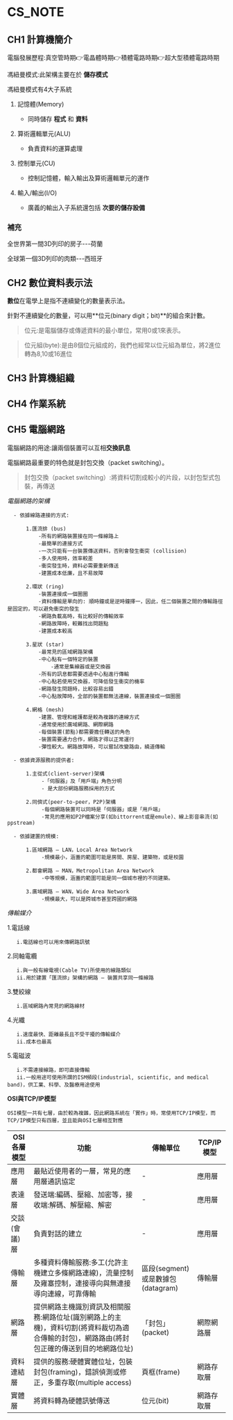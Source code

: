 # CS_NOTE
## CH1 計算機簡介 ##
電腦發展歷程:真空管時期:point_right:電晶體時期:point_right:積體電路時期:point_right:超大型積體電路時期

馮紐曼模式:此架構主要在於 **儲存模式**

馮紐曼模式有4大子系統

1. 記憶體(Memory)
   - 同時儲存 **程式** 和 **資料**

2. 算術邏輯單元(ALU)
   - 負責資料的運算處理
 
3. 控制單元(CU)
   - 控制記憶體，輸入輸出及算術邏輯單元的運作

4. 輸入/輸出(I/O)
   - 廣義的輸出入子系統還包括 **次要的儲存設備**

### 補充 ###
全世界第一間3D列印的房子---荷蘭

全球第一個3D列印的肉類---西班牙
## CH2 數位資料表示法 ##

**數位**在電學上是指不連續變化的數量表示法。

針對不連續變化的數量，可以用**位元(binary digit；bit)**的組合來計數。

>位元:是電腦儲存或傳遞資料的最小單位，常用0或1來表示。

>位元組(byte):是由8個位元組成的，我們也經常以位元組為單位，將2進位轉為8,10或16進位

## CH3 計算機組織 ##

## CH4 作業系統 ##

## CH5 電腦網路 ##
電腦網路的用途:讓兩個裝置可以互相**交換訊息**

電腦網路最重要的特色就是封包交換（packet switching）。

>封包交換（packet switching）:將資料切割成較小的片段，以封包型式包裝，再傳送

*電腦網路的架構*
 
      - 依據線路連接的方式:
      
          1.匯流排 (bus)
              -所有的網路裝置接在同一條線路上
              -最簡單的連接方式
              -一次只能有一台裝置傳送資料，否則會發生衝突 (collision)
              -多人使用時，效率較差
              -衝突發生時，資料必需要重新傳送
              -建置成本低廉，且不易故障

          2.環狀 (ring)
              -裝置連接成一個圈圈
              -資料傳輸是單向的: 順時鐘或是逆時鐘擇一，因此，任二個裝置之間的傳輸路徑是固定的，可以避免衝突的發生
              -網路負載高時，有比較好的傳輸效率
              -網路故障時，較難找出問題點
              -建置成本較高
              
          3.星狀 (star)
              -最常見的區域網路架構
              -中心點有一個特定的裝置
                  -通常是集線器或是交換器
              -所有的訊息都需要透過中心點進行傳輸
              -中心點若使用交換器，可降低發生衝突的機率
              -網路發生問題時，比較容易出錯
              -中心點故障時，全部的裝置都無法連線，裝置連接成一個圈圈
              
          4.網格 (mesh)
              -建置、管理和維護都是較為複雜的連線方式
              -通常使用於廣域網路、網際網路
              -每個裝置(節點)都需要擔任轉送的角色
              -裝置需要通力合作，網路才得以正常運行
              -彈性較大。網路故障時，可以嘗試改變路由，繞道傳輸
      
      - 依據資源服務的提供者:
      
          1.主從式(client-server)架構
               -「伺服器」及「用戶端」角色分明
               - 是大部份網路服務採用的方式
               
          2.同儕式(peer-to-peer，P2P)架構
               -每個網路裝置可以同時是「伺服器」或是「用戶端」
               -常見的應用如P2P檔案分享(如bittorrent或是emule)、線上影音串流(如ppstream)

      - 依據建置的規模:
      
          1.區域網路 – LAN，Local Area Network
               -規模最小，涵蓋的範圍可能是房間、房屋、建築物，或是校園
               
          2.都會網路 – MAN，Metropolitan Area Network
               -中等規模，涵蓋的範圍可能是同一個城市裡的不同建築。
               
          3.廣域網路 – WAN，Wide Area Network
               -規模最大，可以是跨城市甚至跨國的網路
*傳輸媒介*

  1.電話線
  
       i.電話線也可以用來傳網路訊號   
       
  2.同軸電纜
  
       i.與一般有線電視(Cable TV)所使用的線路類似
       ii.用於建置「匯流排」架構的網路 – 裝置共享同一條線路
       
  3.雙絞線
  
       i.區域網路內常見的網路線材
       
  4.光纖
  
       i.速度最快、距離最長且不受干擾的傳輸媒介
       ii.成本也最高
       
  5.電磁波
  
       i.不需連接線路，即可直接傳輸
       ii.一般用途可使用所謂的ISM頻段(industrial, scientific, and medical band)，供工業、科學、及醫療用途使用
  **OSI與TCP/IP模型**
  
    OSI模型一共有七層，由於較為複雜，因此網路系統在「實作」時，常使用TCP/IP模型，而TCP/IP模型只有四層，並且能與OSI七層相互對應
    
    
        
 OSI各層模型   |  功能        |傳輸單位      |TCP/IP模型
------------- | -------------|-------------|-------------
應用層| 最貼近使用者的一層，常見的應用層通訊協定|-|應用層
表達層| 發送端:編碼、壓縮、加密等，接收端:解碼、解壓縮、解密|-|應用層
交談(會議)層  |負責對話的建立|-|應用層
傳輸層 | 多種資料傳輸服務:多工(允許主機建立多條網路連線)，流量控制及雍塞控制，連接導向與無連接導向連線，可靠傳輸|區段(segment)或是數據包(datagram)|傳輸層
網路層 | 提供網路主機識別資訊及相關服務:網路位址(識別網路上的主機)，資料切割(將資料裁切為適合傳輸的封包)，網路路由(將封包正確的傳送到目的地網路位址)|「封包」(packet)|網際網路層
資料連結層  | 提供的服務:硬體實體位址，包裝封包(framing)，錯誤偵測或修正，多重存取(multiple access)|頁框(frame)|網路存取層
實體層  | 將資料轉為硬體訊號傳送 |位元(bit)|網路存取層











             
      
      
      
      
      
      
      
      
      
      
      
      
      
